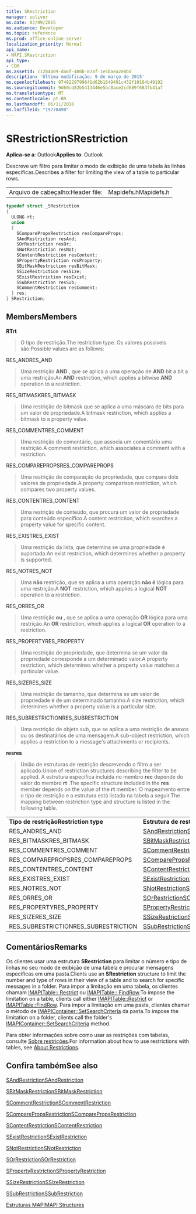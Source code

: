 ```yaml
---
title: SRestriction
manager: soliver
ms.date: 03/09/2015
ms.audience: Developer
ms.topic: reference
ms.prod: office-online-server
localization_priority: Normal
api_name:
- MAPI.SRestriction
api_type:
- COM
ms.assetid: c12b4409-da6f-480b-87af-1e5baea2e8bd
description: 'Última modificação: 9 de março de 2015'
ms.openlocfilehash: 9748229799641d62b1649491c432f10164b49192
ms.sourcegitcommit: 9d60cd82b5413446e5bc8ace2cd689f683fb41a7
ms.translationtype: MT
ms.contentlocale: pt-BR
ms.lasthandoff: 06/11/2018
ms.locfileid: "19770490"
---
```

# <a name="srestriction"></a><span data-ttu-id="3dea7-103">SRestriction</span><span class="sxs-lookup"><span data-stu-id="3dea7-103">SRestriction</span></span>

  
  
<span data-ttu-id="3dea7-104">**Aplica-se a**: Outlook</span><span class="sxs-lookup"><span data-stu-id="3dea7-104">**Applies to**: Outlook</span></span> 
  
<span data-ttu-id="3dea7-105">Descreve um filtro para limitar o modo de exibição de uma tabela às linhas específicas.</span><span class="sxs-lookup"><span data-stu-id="3dea7-105">Describes a filter for limiting the view of a table to particular rows.</span></span> 
  
|||
|:-----|:-----|
|<span data-ttu-id="3dea7-106">Arquivo de cabeçalho:</span><span class="sxs-lookup"><span data-stu-id="3dea7-106">Header file:</span></span>  <br/> |<span data-ttu-id="3dea7-107">Mapidefs.h</span><span class="sxs-lookup"><span data-stu-id="3dea7-107">Mapidefs.h</span></span>  <br/> |
   
```cpp
typedef struct _SRestriction
{
  ULONG rt;
  union
  {
    SComparePropsRestriction resCompareProps;
    SAndRestriction resAnd;
    SOrRestriction resOr;
    SNotRestriction resNot;
    SContentRestriction resContent;
    SPropertyRestriction resProperty;
    SBitMaskRestriction resBitMask;
    SSizeRestriction resSize;
    SExistRestriction resExist;
    SSubRestriction resSub;
    SCommentRestriction resComment;
  } res;
} SRestriction;

```

## <a name="members"></a><span data-ttu-id="3dea7-108">Members</span><span class="sxs-lookup"><span data-stu-id="3dea7-108">Members</span></span>

 <span data-ttu-id="3dea7-109">**RT**</span><span class="sxs-lookup"><span data-stu-id="3dea7-109">**rt**</span></span>
  
> <span data-ttu-id="3dea7-110">O tipo de restrição.</span><span class="sxs-lookup"><span data-stu-id="3dea7-110">The restriction type.</span></span> <span data-ttu-id="3dea7-111">Os valores possíveis são:</span><span class="sxs-lookup"><span data-stu-id="3dea7-111">Possible values are as follows:</span></span> 
    
<span data-ttu-id="3dea7-112">RES_AND</span><span class="sxs-lookup"><span data-stu-id="3dea7-112">RES_AND</span></span> 
  
> <span data-ttu-id="3dea7-113">Uma restrição **AND** , que se aplica a uma operação de **AND** bit a bit a uma restrição.</span><span class="sxs-lookup"><span data-stu-id="3dea7-113">An **AND** restriction, which applies a bitwise **AND** operation to a restriction.</span></span> 
    
<span data-ttu-id="3dea7-114">RES_BITMASK</span><span class="sxs-lookup"><span data-stu-id="3dea7-114">RES_BITMASK</span></span> 
  
> <span data-ttu-id="3dea7-115">Uma restrição de bitmask que se aplica a uma máscara de bits para um valor de propriedade.</span><span class="sxs-lookup"><span data-stu-id="3dea7-115">A bitmask restriction, which applies a bitmask to a property value.</span></span>
    
<span data-ttu-id="3dea7-116">RES_COMMENT</span><span class="sxs-lookup"><span data-stu-id="3dea7-116">RES_COMMENT</span></span> 
  
> <span data-ttu-id="3dea7-117">Uma restrição de comentário, que associa um comentário uma restrição.</span><span class="sxs-lookup"><span data-stu-id="3dea7-117">A comment restriction, which associates a comment with a restriction.</span></span>
    
<span data-ttu-id="3dea7-118">RES_COMPAREPROPS</span><span class="sxs-lookup"><span data-stu-id="3dea7-118">RES_COMPAREPROPS</span></span> 
  
> <span data-ttu-id="3dea7-119">Uma restrição de comparação de propriedade, que compara dois valores de propriedade.</span><span class="sxs-lookup"><span data-stu-id="3dea7-119">A property comparison restriction, which compares two property values.</span></span>
    
<span data-ttu-id="3dea7-120">RES_CONTENT</span><span class="sxs-lookup"><span data-stu-id="3dea7-120">RES_CONTENT</span></span> 
  
> <span data-ttu-id="3dea7-121">Uma restrição de conteúdo, que procura um valor de propriedade para conteúdo específico.</span><span class="sxs-lookup"><span data-stu-id="3dea7-121">A content restriction, which searches a property value for specific content.</span></span>
    
<span data-ttu-id="3dea7-122">RES_EXIST</span><span class="sxs-lookup"><span data-stu-id="3dea7-122">RES_EXIST</span></span> 
  
> <span data-ttu-id="3dea7-123">Uma restrição da lista, que determina se uma propriedade é suportada.</span><span class="sxs-lookup"><span data-stu-id="3dea7-123">An exist restriction, which determines whether a property is supported.</span></span>
    
<span data-ttu-id="3dea7-124">RES_NOT</span><span class="sxs-lookup"><span data-stu-id="3dea7-124">RES_NOT</span></span> 
  
> <span data-ttu-id="3dea7-125">Uma **não** restrição, que se aplica a uma operação **não é** lógica para uma restrição.</span><span class="sxs-lookup"><span data-stu-id="3dea7-125">A **NOT** restriction, which applies a logical **NOT** operation to a restriction.</span></span> 
    
<span data-ttu-id="3dea7-126">RES_OR</span><span class="sxs-lookup"><span data-stu-id="3dea7-126">RES_OR</span></span> 
  
> <span data-ttu-id="3dea7-127">Uma restrição **ou** , que se aplica a uma operação **OR** lógica para uma restrição.</span><span class="sxs-lookup"><span data-stu-id="3dea7-127">An **OR** restriction, which applies a logical **OR** operation to a restriction.</span></span> 
    
<span data-ttu-id="3dea7-128">RES_PROPERTY</span><span class="sxs-lookup"><span data-stu-id="3dea7-128">RES_PROPERTY</span></span> 
  
> <span data-ttu-id="3dea7-129">Uma restrição de propriedade, que determina se um valor da propriedade corresponde a um determinado valor.</span><span class="sxs-lookup"><span data-stu-id="3dea7-129">A property restriction, which determines whether a property value matches a particular value.</span></span>
    
<span data-ttu-id="3dea7-130">RES_SIZE</span><span class="sxs-lookup"><span data-stu-id="3dea7-130">RES_SIZE</span></span> 
  
> <span data-ttu-id="3dea7-131">Uma restrição de tamanho, que determina se um valor de propriedade é de um determinado tamanho.</span><span class="sxs-lookup"><span data-stu-id="3dea7-131">A size restriction, which determines whether a property value is a particular size.</span></span>
    
<span data-ttu-id="3dea7-132">RES_SUBRESTRICTION</span><span class="sxs-lookup"><span data-stu-id="3dea7-132">RES_SUBRESTRICTION</span></span> 
  
> <span data-ttu-id="3dea7-133">Uma restrição de objeto sub, que se aplica a uma restrição de anexos ou os destinatários de uma mensagem.</span><span class="sxs-lookup"><span data-stu-id="3dea7-133">A sub-object restriction, which applies a restriction to a message's attachments or recipients.</span></span>
    
 <span data-ttu-id="3dea7-134">**res**</span><span class="sxs-lookup"><span data-stu-id="3dea7-134">**res**</span></span>
  
> <span data-ttu-id="3dea7-135">União de estruturas de restrição descrevendo o filtro a ser aplicado.</span><span class="sxs-lookup"><span data-stu-id="3dea7-135">Union of restriction structures describing the filter to be applied.</span></span> <span data-ttu-id="3dea7-136">A estrutura específica incluída no membro **rec** depende do valor do membro **rt** .</span><span class="sxs-lookup"><span data-stu-id="3dea7-136">The specific structure included in the **res** member depends on the value of the **rt** member.</span></span> <span data-ttu-id="3dea7-137">O mapeamento entre o tipo de restrição e a estrutura está listado na tabela a seguir.</span><span class="sxs-lookup"><span data-stu-id="3dea7-137">The mapping between restriction type and structure is listed in the following table.</span></span> 
    
|||
|:-----|:-----|
|<span data-ttu-id="3dea7-138">**Tipo de restrição**</span><span class="sxs-lookup"><span data-stu-id="3dea7-138">**Restriction type**</span></span> <br/> |<span data-ttu-id="3dea7-139">**Estrutura de restrição**</span><span class="sxs-lookup"><span data-stu-id="3dea7-139">**Restriction structure**</span></span> <br/> |
|<span data-ttu-id="3dea7-140">RES_AND</span><span class="sxs-lookup"><span data-stu-id="3dea7-140">RES_AND</span></span>  <br/> |[<span data-ttu-id="3dea7-141">SAndRestriction</span><span class="sxs-lookup"><span data-stu-id="3dea7-141">SAndRestriction</span></span>](sandrestriction.md) <br/> |
|<span data-ttu-id="3dea7-142">RES_BITMASK</span><span class="sxs-lookup"><span data-stu-id="3dea7-142">RES_BITMASK</span></span>  <br/> |[<span data-ttu-id="3dea7-143">SBitMaskRestriction</span><span class="sxs-lookup"><span data-stu-id="3dea7-143">SBitMaskRestriction</span></span>](sbitmaskrestriction.md) <br/> |
|<span data-ttu-id="3dea7-144">RES_COMMENT</span><span class="sxs-lookup"><span data-stu-id="3dea7-144">RES_COMMENT</span></span>  <br/> |[<span data-ttu-id="3dea7-145">SCommentRestriction</span><span class="sxs-lookup"><span data-stu-id="3dea7-145">SCommentRestriction</span></span>](scommentrestriction.md) <br/> |
|<span data-ttu-id="3dea7-146">RES_COMPAREPROPS</span><span class="sxs-lookup"><span data-stu-id="3dea7-146">RES_COMPAREPROPS</span></span>  <br/> |[<span data-ttu-id="3dea7-147">SComparePropsRestriction</span><span class="sxs-lookup"><span data-stu-id="3dea7-147">SComparePropsRestriction</span></span>](scomparepropsrestriction.md) <br/> |
|<span data-ttu-id="3dea7-148">RES_CONTENT</span><span class="sxs-lookup"><span data-stu-id="3dea7-148">RES_CONTENT</span></span>  <br/> |[<span data-ttu-id="3dea7-149">SContentRestriction</span><span class="sxs-lookup"><span data-stu-id="3dea7-149">SContentRestriction</span></span>](scontentrestriction.md) <br/> |
|<span data-ttu-id="3dea7-150">RES_EXIST</span><span class="sxs-lookup"><span data-stu-id="3dea7-150">RES_EXIST</span></span>  <br/> |[<span data-ttu-id="3dea7-151">SExistRestriction</span><span class="sxs-lookup"><span data-stu-id="3dea7-151">SExistRestriction</span></span>](sexistrestriction.md) <br/> |
|<span data-ttu-id="3dea7-152">RES_NOT</span><span class="sxs-lookup"><span data-stu-id="3dea7-152">RES_NOT</span></span>  <br/> |[<span data-ttu-id="3dea7-153">SNotRestriction</span><span class="sxs-lookup"><span data-stu-id="3dea7-153">SNotRestriction</span></span>](snotrestriction.md) <br/> |
|<span data-ttu-id="3dea7-154">RES_OR</span><span class="sxs-lookup"><span data-stu-id="3dea7-154">RES_OR</span></span>  <br/> |[<span data-ttu-id="3dea7-155">SOrRestriction</span><span class="sxs-lookup"><span data-stu-id="3dea7-155">SOrRestriction</span></span>](sorrestriction.md) <br/> |
|<span data-ttu-id="3dea7-156">RES_PROPERTY</span><span class="sxs-lookup"><span data-stu-id="3dea7-156">RES_PROPERTY</span></span>  <br/> |[<span data-ttu-id="3dea7-157">SPropertyRestriction</span><span class="sxs-lookup"><span data-stu-id="3dea7-157">SPropertyRestriction</span></span>](spropertyrestriction.md) <br/> |
|<span data-ttu-id="3dea7-158">RES_SIZE</span><span class="sxs-lookup"><span data-stu-id="3dea7-158">RES_SIZE</span></span>  <br/> |[<span data-ttu-id="3dea7-159">SSizeRestriction</span><span class="sxs-lookup"><span data-stu-id="3dea7-159">SSizeRestriction</span></span>](ssizerestriction.md) <br/> |
|<span data-ttu-id="3dea7-160">RES_SUBRESTRICTION</span><span class="sxs-lookup"><span data-stu-id="3dea7-160">RES_SUBRESTRICTION</span></span>  <br/> |[<span data-ttu-id="3dea7-161">SSubRestriction</span><span class="sxs-lookup"><span data-stu-id="3dea7-161">SSubRestriction</span></span>](ssubrestriction.md) <br/> |
   
## <a name="remarks"></a><span data-ttu-id="3dea7-162">Comentários</span><span class="sxs-lookup"><span data-stu-id="3dea7-162">Remarks</span></span>

<span data-ttu-id="3dea7-163">Os clientes usar uma estrutura **SRestriction** para limitar o número e tipo de linhas no seu modo de exibição de uma tabela e procurar mensagens específicas em uma pasta.</span><span class="sxs-lookup"><span data-stu-id="3dea7-163">Clients use an **SRestriction** structure to limit the number and type of rows in their view of a table and to search for specific messages in a folder.</span></span> <span data-ttu-id="3dea7-164">Para impor a limitação em uma tabela, os clientes chamam [IMAPITable:: Restrict](imapitable-restrict.md) ou [IMAPITable:: FindRow](imapitable-findrow.md).</span><span class="sxs-lookup"><span data-stu-id="3dea7-164">To impose the limitation on a table, clients call either [IMAPITable::Restrict](imapitable-restrict.md) or [IMAPITable::FindRow](imapitable-findrow.md).</span></span> <span data-ttu-id="3dea7-165">Para impor a limitação em uma pasta, clientes chamar o método de [IMAPIContainer::SetSearchCriteria](imapicontainer-setsearchcriteria.md) da pasta.</span><span class="sxs-lookup"><span data-stu-id="3dea7-165">To impose the limitation on a folder, clients call the folder's [IMAPIContainer::SetSearchCriteria](imapicontainer-setsearchcriteria.md) method.</span></span> 
  
<span data-ttu-id="3dea7-166">Para obter informações sobre como usar as restrições com tabelas, consulte [Sobre restrições](about-restrictions.md).</span><span class="sxs-lookup"><span data-stu-id="3dea7-166">For information about how to use restrictions with tables, see [About Restrictions](about-restrictions.md).</span></span> 
  
## <a name="see-also"></a><span data-ttu-id="3dea7-167">Confira também</span><span class="sxs-lookup"><span data-stu-id="3dea7-167">See also</span></span>



[<span data-ttu-id="3dea7-168">SAndRestriction</span><span class="sxs-lookup"><span data-stu-id="3dea7-168">SAndRestriction</span></span>](sandrestriction.md)
  
[<span data-ttu-id="3dea7-169">SBitMaskRestriction</span><span class="sxs-lookup"><span data-stu-id="3dea7-169">SBitMaskRestriction</span></span>](sbitmaskrestriction.md)
  
[<span data-ttu-id="3dea7-170">SCommentRestriction</span><span class="sxs-lookup"><span data-stu-id="3dea7-170">SCommentRestriction</span></span>](scommentrestriction.md)
  
[<span data-ttu-id="3dea7-171">SComparePropsRestriction</span><span class="sxs-lookup"><span data-stu-id="3dea7-171">SComparePropsRestriction</span></span>](scomparepropsrestriction.md)
  
[<span data-ttu-id="3dea7-172">SContentRestriction</span><span class="sxs-lookup"><span data-stu-id="3dea7-172">SContentRestriction</span></span>](scontentrestriction.md)
  
[<span data-ttu-id="3dea7-173">SExistRestriction</span><span class="sxs-lookup"><span data-stu-id="3dea7-173">SExistRestriction</span></span>](sexistrestriction.md)
  
[<span data-ttu-id="3dea7-174">SNotRestriction</span><span class="sxs-lookup"><span data-stu-id="3dea7-174">SNotRestriction</span></span>](snotrestriction.md)
  
[<span data-ttu-id="3dea7-175">SOrRestriction</span><span class="sxs-lookup"><span data-stu-id="3dea7-175">SOrRestriction</span></span>](sorrestriction.md)
  
[<span data-ttu-id="3dea7-176">SPropertyRestriction</span><span class="sxs-lookup"><span data-stu-id="3dea7-176">SPropertyRestriction</span></span>](spropertyrestriction.md)
  
[<span data-ttu-id="3dea7-177">SSizeRestriction</span><span class="sxs-lookup"><span data-stu-id="3dea7-177">SSizeRestriction</span></span>](ssizerestriction.md)
  
[<span data-ttu-id="3dea7-178">SSubRestriction</span><span class="sxs-lookup"><span data-stu-id="3dea7-178">SSubRestriction</span></span>](ssubrestriction.md)


[<span data-ttu-id="3dea7-179">Estruturas MAPI</span><span class="sxs-lookup"><span data-stu-id="3dea7-179">MAPI Structures</span></span>](mapi-structures.md)

